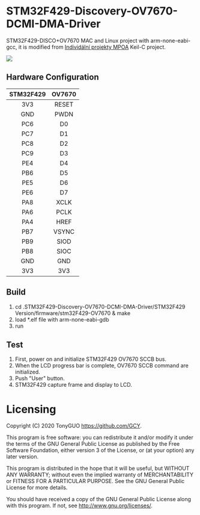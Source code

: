 # STM32F429-Discovery-OV7670-DCMI-DMA-Driver

STM32F429-DISCO+OV7670 MAC and Linux project with arm-none-eabi-gcc, it is modified from [Individální projekty MPOA](http://www.urel.feec.vutbr.cz/MPOA/2014/cam-ov7670) Keil-C project.

![](https://github.com/GCY/STM32F429-Discovery-OV7670-DCMI-DMA-Driver/blob/master/STM32F429%20Version/res/demo.gif) 

## Hardware Configuration
| STM32F429 | OV7670 |
| :----: | :----: |
| 3V3 | RESET |
| GND | PWDN |
| PC6 | D0 |
| PC7 | D1 |
| PC8 | D2 |
| PC9 | D3 |
| PE4 | D4 |
| PB6 | D5 |
| PE5 | D6 |
| PE6 | D7 |
| PA8 | XCLK |
| PA6 | PCLK |
| PA4 | HREF |
| PB7 | VSYNC |
| PB9 | SIOD |
| PB8 | SIOC |
| GND | GND |
| 3V3 | 3V3 |

## Build

 1. cd .STM32F429-Discovery-OV7670-DCMI-DMA-Driver/STM32F429 Version/firmware/stm32F429-OV7670 & make
 2. load *.elf file with arm-none-eabi-gdb
 3. run

## Test

 1. First, power on and initialize STM32F429 OV7670 SCCB bus.
 2. When the LCD progress bar is complete, OV7670 SCCB command are initialized.
 3. Push "User" button.
 4. STM32F429 capture frame and display to LCD.

Licensing
=======
Copyright (C) 2020  TonyGUO <https://github.com/GCY>.

This program is free software: you can redistribute it and/or modify
it under the terms of the GNU General Public License as published by
the Free Software Foundation, either version 3 of the License, or
(at your option) any later version.

This program is distributed in the hope that it will be useful,
but WITHOUT ANY WARRANTY; without even the implied warranty of
MERCHANTABILITY or FITNESS FOR A PARTICULAR PURPOSE.  See the
GNU General Public License for more details.

You should have received a copy of the GNU General Public License
along with this program.  If not, see <http://www.gnu.org/licenses/>.
